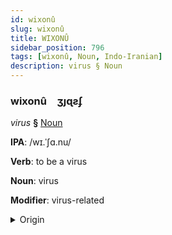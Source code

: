 ```yaml
---
id: wixonû
slug: wixonû
title: WIXONÛ
sidebar_position: 796
tags: [wixonû, Noun, Indo-Iranian]
description: virus § Noun
---
```


### wixonû&emsp;<span kind="abugida">ʒȷɋƨʄ</span>

*virus* **§** [Noun](../../tags/Noun)

**IPA**: /wɪ.ˈʃɑ.nu/

**Verb**: to be a virus

**Noun**: virus

**Modifier**: virus-related

<details>
    <summary>Origin</summary>
    Hindi विषाणु viṣāṇu [ʋɪ.ʃäː.ɳuː]<br/>
    <em>Indo-Iranian Language Family</em>
</details>